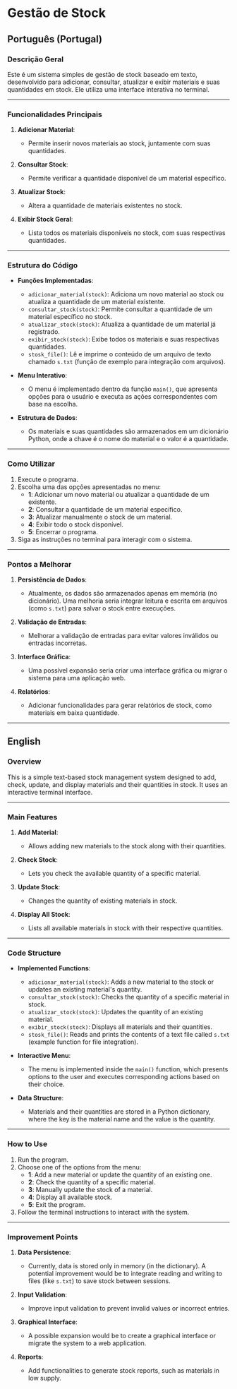 # Gestão de Stock

## Português (Portugal)

### Descrição Geral
Este é um sistema simples de gestão de stock baseado em texto, desenvolvido para adicionar, consultar, atualizar e exibir materiais e suas quantidades em stock. Ele utiliza uma interface interativa no terminal.

---

### Funcionalidades Principais
1. **Adicionar Material**:
   - Permite inserir novos materiais ao stock, juntamente com suas quantidades.

2. **Consultar Stock**:
   - Permite verificar a quantidade disponível de um material específico.

3. **Atualizar Stock**:
   - Altera a quantidade de materiais existentes no stock.

4. **Exibir Stock Geral**:
   - Lista todos os materiais disponíveis no stock, com suas respectivas quantidades.

---

### Estrutura do Código
- **Funções Implementadas**:
  - `adicionar_material(stock)`: Adiciona um novo material ao stock ou atualiza a quantidade de um material existente.
  - `consultar_stock(stock)`: Permite consultar a quantidade de um material específico no stock.
  - `atualizar_stock(stock)`: Atualiza a quantidade de um material já registrado.
  - `exibir_stock(stock)`: Exibe todos os materiais e suas respectivas quantidades.
  - `stosk_file()`: Lê e imprime o conteúdo de um arquivo de texto chamado `s.txt` (função de exemplo para integração com arquivos).

- **Menu Interativo**:
  - O menu é implementado dentro da função `main()`, que apresenta opções para o usuário e executa as ações correspondentes com base na escolha.

- **Estrutura de Dados**:
  - Os materiais e suas quantidades são armazenados em um dicionário Python, onde a chave é o nome do material e o valor é a quantidade.

---

### Como Utilizar
1. Execute o programa.
2. Escolha uma das opções apresentadas no menu:
   - **1**: Adicionar um novo material ou atualizar a quantidade de um existente.
   - **2**: Consultar a quantidade de um material específico.
   - **3**: Atualizar manualmente o stock de um material.
   - **4**: Exibir todo o stock disponível.
   - **5**: Encerrar o programa.
3. Siga as instruções no terminal para interagir com o sistema.

---

### Pontos a Melhorar
1. **Persistência de Dados**:
   - Atualmente, os dados são armazenados apenas em memória (no dicionário). Uma melhoria seria integrar leitura e escrita em arquivos (como `s.txt`) para salvar o stock entre execuções.

2. **Validação de Entradas**:
   - Melhorar a validação de entradas para evitar valores inválidos ou entradas incorretas.

3. **Interface Gráfica**:
   - Uma possível expansão seria criar uma interface gráfica ou migrar o sistema para uma aplicação web.

4. **Relatórios**:
   - Adicionar funcionalidades para gerar relatórios de stock, como materiais em baixa quantidade.

---

## English

### Overview
This is a simple text-based stock management system designed to add, check, update, and display materials and their quantities in stock. It uses an interactive terminal interface.

---

### Main Features
1. **Add Material**:
   - Allows adding new materials to the stock along with their quantities.

2. **Check Stock**:
   - Lets you check the available quantity of a specific material.

3. **Update Stock**:
   - Changes the quantity of existing materials in stock.

4. **Display All Stock**:
   - Lists all available materials in stock with their respective quantities.

---

### Code Structure
- **Implemented Functions**:
  - `adicionar_material(stock)`: Adds a new material to the stock or updates an existing material's quantity.
  - `consultar_stock(stock)`: Checks the quantity of a specific material in stock.
  - `atualizar_stock(stock)`: Updates the quantity of an existing material.
  - `exibir_stock(stock)`: Displays all materials and their quantities.
  - `stosk_file()`: Reads and prints the contents of a text file called `s.txt` (example function for file integration).

- **Interactive Menu**:
  - The menu is implemented inside the `main()` function, which presents options to the user and executes corresponding actions based on their choice.

- **Data Structure**:
  - Materials and their quantities are stored in a Python dictionary, where the key is the material name and the value is the quantity.

---

### How to Use
1. Run the program.
2. Choose one of the options from the menu:
   - **1**: Add a new material or update the quantity of an existing one.
   - **2**: Check the quantity of a specific material.
   - **3**: Manually update the stock of a material.
   - **4**: Display all available stock.
   - **5**: Exit the program.
3. Follow the terminal instructions to interact with the system.

---

### Improvement Points
1. **Data Persistence**:
   - Currently, data is stored only in memory (in the dictionary). A potential improvement would be to integrate reading and writing to files (like `s.txt`) to save stock between sessions.

2. **Input Validation**:
   - Improve input validation to prevent invalid values or incorrect entries.

3. **Graphical Interface**:
   - A possible expansion would be to create a graphical interface or migrate the system to a web application.

4. **Reports**:
   - Add functionalities to generate stock reports, such as materials in low supply.
